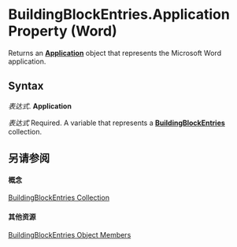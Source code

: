 
# BuildingBlockEntries.Application Property (Word)

Returns an  **[Application](d1cf6f8f-4e88-bf01-93b4-90a83f79cb44.md)** object that represents the Microsoft Word application.


## Syntax

 _表达式_. **Application**

 _表达式_ Required. A variable that represents a **[BuildingBlockEntries](9c5946e9-947d-7284-ab16-b570bf7f0ff3.md)** collection.


## 另请参阅


#### 概念


[BuildingBlockEntries Collection](9c5946e9-947d-7284-ab16-b570bf7f0ff3.md)
#### 其他资源


[BuildingBlockEntries Object Members](http://msdn.microsoft.com/library/6c3d6fe5-149a-a14a-10fe-80407cb8b515%28Office.15%29.aspx)